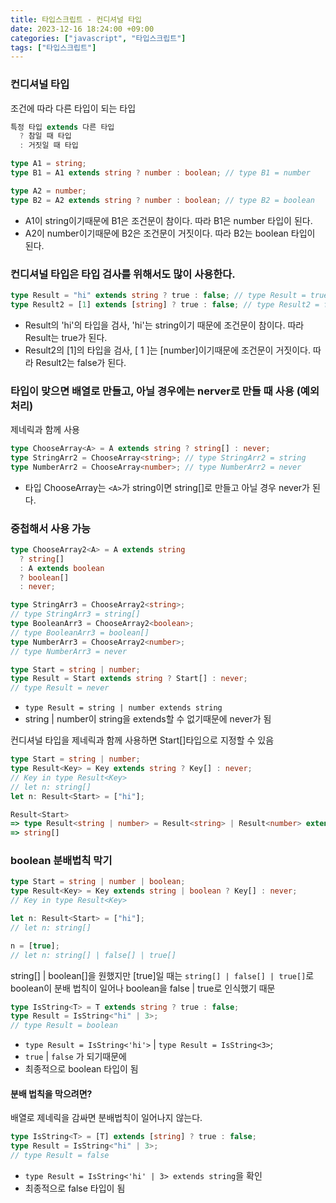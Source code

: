 ```yaml
---
title: 타입스크립트 - 컨디셔널 타입
date: 2023-12-16 18:24:00 +09:00
categories: ["javascript", "타입스크립트"]
tags: ["타입스크립트"]
---
```


### 컨디셔널 타입

조건에 따라 다른 타입이 되는 타입

```ts
특정 타입 extends 다른 타입
  ? 참일 때 타입
  : 거짓일 때 타입
```

```ts
type A1 = string;
type B1 = A1 extends string ? number : boolean; // type B1 = number

type A2 = number;
type B2 = A2 extends string ? number : boolean; // type B2 = boolean
```

- A1이 string이기때문에 B1은 조건문이 참이다. 따라 B1은 number 타입이 된다.
- A2이 number이기때문에 B2은 조건문이 거짓이다. 따라 B2는 boolean 타입이 된다.

### 컨디셔널 타입은 타입 검사를 위해서도 많이 사용한다.

```ts
type Result = "hi" extends string ? true : false; // type Result = true
type Result2 = [1] extends [string] ? true : false; // type Result2 = false
```

- Result의 'hi'의 타입을 검사, 'hi'는 string이기 때문에 조건문이 참이다. 따라 Result는 true가 된다.
- Result2의 [1]의 타입을 검사, [ 1 ]는 [number]이기때문에 조건문이 거짓이다. 따라 Result2는 false가 된다.

### 타입이 맞으면 배열로 만들고, 아닐 경우에는 nerver로 만들 때 사용 (예외처리)

제네릭과 함께 사용

```ts
type ChooseArray<A> = A extends string ? string[] : never;
type StringArr2 = ChooseArray<string>; // type StringArr2 = string
type NumberArr2 = ChooseArray<number>; // type NumberArr2 = never
```

- 타입 ChooseArray는 `<A>`가 string이면 string[]로 만들고 아닐 경우 never가 된다.

### 중첩해서 사용 가능

```ts
type ChooseArray2<A> = A extends string
  ? string[]
  : A extends boolean
  ? boolean[]
  : never;

type StringArr3 = ChooseArray2<string>;
// type StringArr3 = string[]
type BooleanArr3 = ChooseArray2<boolean>;
// type BooleanArr3 = boolean[]
type NumberArr3 = ChooseArray2<number>;
// type NumberArr3 = never
```

```ts
type Start = string | number;
type Result = Start extends string ? Start[] : never;
// type Result = never
```

- `type Result = string | number extends string`
- string | number이 string을 extends할 수 없기때문에 never가 됨

컨디셔널 타입을 제네릭과 함께 사용하면 Start[]타입으로 지정할 수 있음

```ts
type Start = string | number;
type Result<Key> = Key extends string ? Key[] : never;
// Key in type Result<Key>
// let n: string[]
let n: Result<Start> = ["hi"];
```

```ts
Result<Start>
=> type Result<string | number> = Result<string> | Result<number> extends string
=> string[]
```

### boolean 분배법칙 막기

```ts
type Start = string | number | boolean;
type Result<Key> = Key extends string | boolean ? Key[] : never;
// Key in type Result<Key>

let n: Result<Start> = ["hi"];
// let n: string[]

n = [true];
// let n: string[] | false[] | true[]
```

string[] | boolean[]을 원했지만 [true]일 때는 `string[] | false[] | true[]`로 boolean이 분배 법칙이 일어나 boolean을 false | true로 인식했기 때문

```ts
type IsString<T> = T extends string ? true : false;
type Result = IsString<"hi" | 3>;
// type Result = boolean
```

- `type Result = IsString<'hi'>` | `type Result = IsString<3>`;
- `true` | `false` 가 되기때문에
- 최종적으로 boolean 타입이 됨

#### 분배 법칙을 막으려면?

배열로 제네릭을 감싸면 분배법칙이 일어나지 않는다.

```ts
type IsString<T> = [T] extends [string] ? true : false;
type Result = IsString<"hi" | 3>;
// type Result = false
```

- `type Result = IsString<'hi' | 3> extends string`을 확인
- 최종적으로 false 타입이 됨
